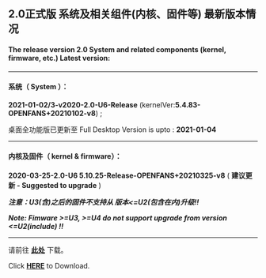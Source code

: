 ## 2.0正式版 系统及相关组件(内核、固件等) 最新版本情况

#### The release version 2.0 System and related components (kernel, firmware, etc.) Latest version:

----

#### 系统（ System ）：

**2021-01-02/3-v2020-2.0-U6-Release** (kernelVer:**5.4.83-OPENFANS+20210102-v8**) ;

桌面全功能版已更新至 Full Desktop Version is upto : **2021-01-04**

----

#### 内核及固件（ kernel & firmware）：

**2020-03-25-2.0-U6 5.10.25-Release-OPENFANS+20210325-v8** ( **建议更新 - Suggested to upgrade** )



***注意：U3(含)之后的固件不支持从 版本<=U2(包含在内)升级!!***

***Note: Fimware >=U3, >=U4 do not support upgrade from version <=U2(include) !!***

----

请前往 **[此处](./README_zh.md#6%E4%B8%8B%E8%BD%BD%E5%9C%B0%E5%9D%80)** 下载。

Click **[HERE](./README.md#6-download-links)** to Download.

